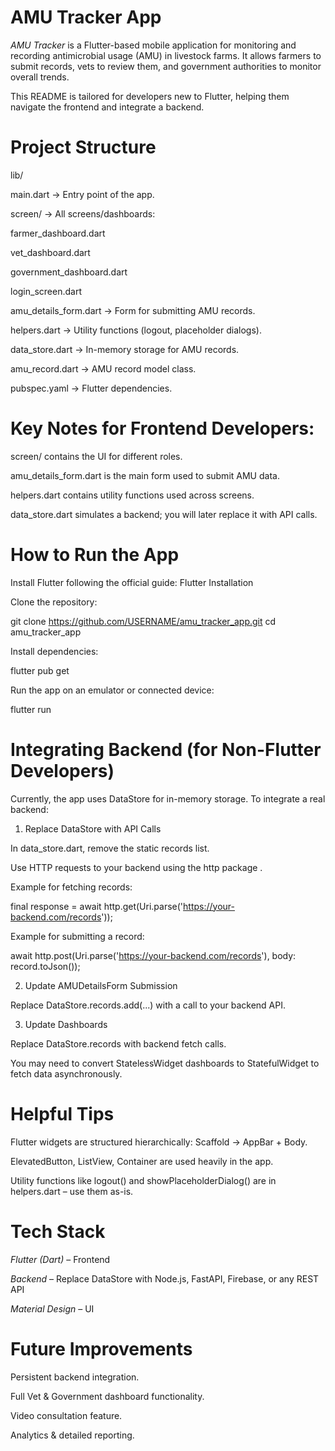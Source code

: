 # AMU Tracker App


*AMU Tracker* is a Flutter-based mobile application for monitoring and recording antimicrobial usage (AMU) in livestock farms. It allows farmers to submit records, vets to review them, and government authorities to monitor overall trends.

This README is tailored for developers new to Flutter, helping them navigate the frontend and integrate a backend.



# Project Structure

lib/

main.dart → Entry point of the app.

screen/ → All screens/dashboards:

farmer_dashboard.dart

vet_dashboard.dart

government_dashboard.dart

login_screen.dart

amu_details_form.dart → Form for submitting AMU records.

helpers.dart → Utility functions (logout, placeholder dialogs).

data_store.dart → In-memory storage for AMU records.

amu_record.dart → AMU record model class.

pubspec.yaml → Flutter dependencies.



# Key Notes for Frontend Developers:

screen/ contains the UI for different roles.

amu_details_form.dart is the main form used to submit AMU data.

helpers.dart contains utility functions used across screens.

data_store.dart simulates a backend; you will later replace it with API calls.



# How to Run the App

Install Flutter following the official guide: Flutter Installation

Clone the repository:

git clone https://github.com/USERNAME/amu_tracker_app.git
cd amu_tracker_app


Install dependencies:

flutter pub get


Run the app on an emulator or connected device:

flutter run



# Integrating Backend (for Non-Flutter Developers)

Currently, the app uses DataStore for in-memory storage. To integrate a real backend:

1. Replace DataStore with API Calls

In data_store.dart, remove the static records list.

Use HTTP requests to your backend using the http package
.

Example for fetching records:

final response = await http.get(Uri.parse('https://your-backend.com/records'));


Example for submitting a record:

await http.post(Uri.parse('https://your-backend.com/records'), body: record.toJson());

2. Update AMUDetailsForm Submission

Replace DataStore.records.add(...) with a call to your backend API.

3. Update Dashboards

Replace DataStore.records with backend fetch calls.

You may need to convert StatelessWidget dashboards to StatefulWidget to fetch data asynchronously.



# Helpful Tips

Flutter widgets are structured hierarchically: Scaffold → AppBar + Body.

ElevatedButton, ListView, Container are used heavily in the app.

Utility functions like logout() and showPlaceholderDialog() are in helpers.dart – use them as-is.



# Tech Stack

*Flutter (Dart)* – Frontend

*Backend* – Replace DataStore with Node.js, FastAPI, Firebase, or any REST API

*Material Design* – UI



# Future Improvements

Persistent backend integration.

Full Vet & Government dashboard functionality.

Video consultation feature.

Analytics & detailed reporting.

